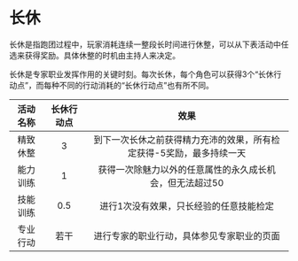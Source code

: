 # 长休

长休是指跑团过程中，玩家消耗连续一整段长时间进行休整，可以从下表活动中任选来获得奖励。具体休整的时机由主持人来决定。

长休是专家职业发挥作用的关键时刻。每次长休，每个角色可以获得3个“长休行动点”，而每种不同的行动消耗的“长休行动点”也有所不同。

活动名称|长休行动点|效果
:--:|:--:|:--:
精致休整|3|到下一次长休之前获得精力充沛的效果，所有检定获得-5奖励，最多持续一天
能力训练|1|获得一次除魅力以外的任意属性的永久成长机会，但无法超过50
技能训练|0.5|进行1次没有效果，只长经验的任意技能检定
专业行动|若干|进行专家的职业行动，具体参见专家职业的页面
